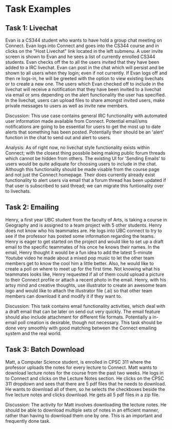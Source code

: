 Task Examples
=============

Task 1: Livechat
----------------
Evan is a CS344 student who wants to have hold a group chat meeting on Connect. Evan logs into Connect and goes into the CS344 course and in clicks on the "Host Livechat" link located in the left submenu.  A user invite screen is shown to Evan and he sees a list of currently enrolled CS344 students.  Evan checks off the to all the users invited that they have been added to a IRC livechat.  Evan can post in the chat which will persist and be shown to all users when they login; even if not currently. If Evan logs off and then re logs-in, he will be greeted with the option to view existing livechats or to create a new one. The users which Evan checked off to include in the livechat will receive a notification that they have been invited to a livechat via email or sms depending on the alert functionality the user has specified. In the livechat, users can upload files to share amongst invited users, make private messages to users as well as invite new members. 

Discussion: This use case contains general IRC functionality with automated user information made available from Connect. Potential email/sms notifications are going to be essential for users to get the most up to date alerts that something has been posted. Potentially their should be an 'alert' function in the chat to send out and alert to users.

Analysis: As of right now, no livechat style functionality exists within Connect; with the closest thing possbile being making public forum threads which cannot be hidden from others.  The existing UI for 'Sending Emails' to users would be quite adiquate for choosing users to include in the chat.  Although this functionality should be made visable from the course page and not just the Connect homepage.  Their does currently already exist functionality to alert users via email that a forum thread has been updated if that user is subscribed to said thread; we can migrate this funtionality over to livechats.

Task 2: Emailing
-----------------
Henry, a first year UBC student from the faculty of Arts, is taking a course in Geography and is assigned to a team project with 5 other students.  Henry does not know who his teammates are.  He logs into UBC connect to try to see if the professor has posted some information regarding the teams.  Henry is eager to get started on the project and would like to set up a draft email to the specific teammates of his once he knows their names.  In the email, Henry thought it would be a fun idea to add the latest 5-minute Youtube video he made about a mixed pop music to let the other team members get to know the cool him a little better.  Also, he would like to create a poll on where to meet up for the first time.  Not knowing what his teammates looks like, Henry requested if all of them could upload a picture to their Connect profile or attach a recent photo in the email.  Henry, with his artsy mind and creative thoughts, use illustrator to create an awesome team logo and would like to attach the illustrator file (.ai) so that other team members can download it and modify it if they want to.

Discussion: This task contains email functionality activities, which deal with a draft email that can be later on send out very quickly.  The email feature should also include attachment for different file formats.  Potentially a in-email poll creation is desirable, though not necessary.  This task should be done very smoothly with good matching between the Connect emailing system and the real world.


Task 3: Batch Download
-----------------------
Matt, a Computer Science student, is enrolled in CPSC 311 where the professor uploads the notes for every lecture to Connect. Matt wants to download lecture notes for the course from the past two weeks. He logs in to Connect and clicks on the Lecture Notes section. He clicks on the CPSC 311 dropdown and sees that there are 5 pdf files that he needs to download. He wants to download all of them, so he selects the checkboxes beside the five lecture notes and clicks download. He gets all 5 pdf files in a zip file. 

Discussion: The activity for Matt involves downloading the lecture notes. He should be able to download multiple sets of notes in an efficient manner, rather than having to download them one by one. This is an important and frequently done task.